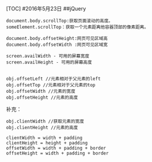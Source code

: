 [TOC]#2016年5月23日##jQuery    document.body.scrollTop:获取页面滚动的高度。    someElement.scrollTop：获取一个元素距离他容器顶部的像素距离。    document.body.offsetHeight:网页可见区域高    document.body.offsetWidth :网页可见区域宽    screen.availWidth - 可用的屏幕宽度    screen.availHeight - 可用的屏幕高度    obj.offsetLeft //元素相对于父元素的left    obj.offsetTop //元素相对于父元素的top    obj.offsetWidth //元素的宽度    obj.offsetHeight //元素的高度补充：    obj.clientWidth //获取元素的宽度    obj.clientHeight //元素的高度    clientWidth = width + padding    clientHeight = height + padding    offsetWidth = width + padding + border    offsetHeight = width + padding + border